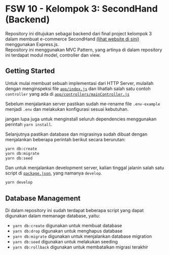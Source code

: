# FSW 10 - Kelompok 3: SecondHand (Backend)

Repository ini ditujukan sebagai backend dari final project kelompok 3 dalam membuat e-commerce SecondHand [(lihat website di sini)](https://pa-be-k3.herokuapp.com/api/documentation/) menggunakan Express.js.  
Repository ini menggunakan MVC Pattern, yang artinya di dalam repository ini terdapat modul model, controller dan view.

## Getting Started

Untuk mulai membuat sebuah implementasi dari HTTP Server, mulailah dengan menginspeksi file [`app/index.js`](./app/index.js) dan lihatlah salah satu contoh `controller` yang ada di [`app/controllers/mainController.js`](./app/controllers/mainController.js)

Sebelum menjalankan server pastikan sudah me-rename file `.env-example` menjadi `.env` dan melakukan konfigurasi sesuai kebutuhan.

jangan lupa juga untuk menginstall seluruh dependencies menggunakan perintah `yarn install`.

Selanjutnya pastikan database dan migrasinya sudah dibuat dengan menjalankan beberapa perintah berikut secara berurutan:

```sh
yarn db:create
yarn db:migrate
yarn db:seed
```

Dan untuk menjalankan development server, kalian tinggal jalanin salah satu script di [`package.json`](./package.json#L7-8), yang namanya `develop`.

```sh
yarn develop
```

## Database Management

Di dalam repository ini sudah terdapat beberapa script yang dapat digunakan dalam memanage database, yaitu:

-   `yarn db:create` digunakan untuk membuat database
-   `yarn db:drop` digunakan untuk menghapus database
-   `yarn db:migrate` digunakan untuk menjalankan database migration
-   `yarn db:seed` digunakan untuk melakukan seeding
-   `yarn db:rollback` digunakan untuk membatalkan migrasi terakhir
